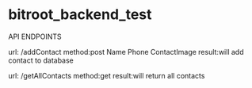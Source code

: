 # bitroot_backend_test

API ENDPOINTS

url: /addContact method:post
Name
Phone
ContactImage
result:will add contact to database

url: /getAllContacts method:get
result:will return all contacts


